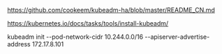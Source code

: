 https://github.com/cookeem/kubeadm-ha/blob/master/README_CN.md


https://kubernetes.io/docs/tasks/tools/install-kubeadm/



kubeadm init --pod-network-cidr 10.244.0.0/16 --apiserver-advertise-address  172.17.8.101
